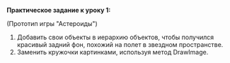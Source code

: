 <b>Практическое задание к уроку 1:</b>

(Прототип игры "Астероиды")

1. Добавить свои объекты в иерархию объектов, чтобы получился красивый задний фон, похожий на полет в звездном пространстве.
2. Заменить кружочки картинками, используя метод DrawImage.
